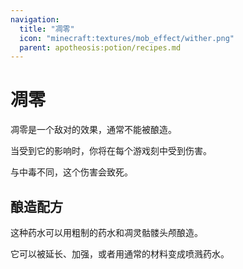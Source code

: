 ```yaml
---
navigation:
  title: "凋零"
  icon: "minecraft:textures/mob_effect/wither.png"
  parent: apotheosis:potion/recipes.md
---
```


# 凋零

<Color id="red">凋零</Color>是一个敌对的效果，通常不能被酿造。

当受到它的影响时，你将在每个游戏刻中受到伤害。

与中毒不同，这个伤害会致死。

## 酿造配方

<ItemImage id="minecraft:wither_skeleton_skull" />

这种药水可以用粗制的药水和凋灵骷髅头颅酿造。

它可以被延长、加强，或者用通常的材料变成喷溅药水。

